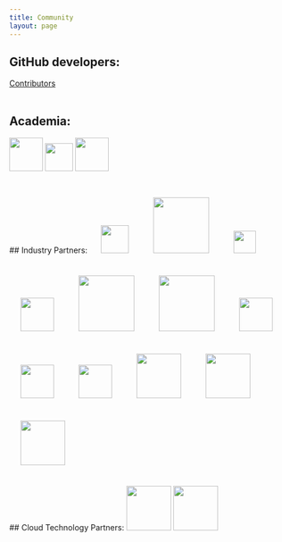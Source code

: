 ```yaml
---
title: Community
layout: page
---
```


## GitHub developers:

[Contributors](https://github.com/GoogleCloudPlatform/PerfKitBenchmarker/graphs/contributors)
<br>
<br>
## Academia:
<img src="{{ '/img/epfl.png' | prepend: site.baseurl }}" height="60" style="PADDING-BOTTOM: 10px" style="PADDING-RIGHT: 5px" style="PADDING-TOP: 10px"/>

<img src="{{ '/img/mit.png' | prepend: site.baseurl }}" height="50" style="PADDING-BOTTOM: 10px" style="PADDING-RIGHT: 5px" style="PADDING-TOP: 10px"/>

<img src="{{ '/img/stanford.png' | prepend: site.baseurl }}" height="60" style="PADDING-BOTTOM: 10px" style="PADDING-RIGHT: 5px" style="PADDING-TOP: 10px"/>
<br>
<br>
## Industry Partners:
<img src="{{ '/img/arm.png' | prepend:site.baseurl }}" height="50" style="padding:20px;" style="PADDING-BOTTOM:10px" style="PADDING-RIGHT: 5px" style="PADDING-TOP: 10px"/>
<img src="{{ '/img/Broadcom.png' | prepend:site.baseurl }}" height="100" style="padding:20px;" style="PADDING-BOTTOM: 10px" style="PADDING-RIGHT: 5px" style="PADDING-TOP: 10px"/>
<img src="{{ '/img/Canonical.png' | prepend: site.baseurl }}" height="40" style="padding:20px;" style="PADDING-BOTTOM: 10px" style="PADDING-RIGHT: 5px" style="PADDING-TOP: 10px"/>
<img src="{{ '/img/CenturyLink.png' | prepend: site.baseurl }}" height="60" style="padding:20px;" style="PADDING-BOTTOM: 10px" style="PADDING-RIGHT: 5px" style="PADDING-TOP: 10px"/>

<img src="{{ '/img/Cisco.png' | prepend: site.baseurl }}" height="100" style="padding:20px;" style="PADDING-BOTTOM: 10px" style="PADDING-RIGHT: 5px" style="PADDING-TOP: 10px"/>
<img src="{{ '/img/Intel.png' | prepend: site.baseurl }}" height="100" style="padding:20px;" style="PADDING-BOTTOM: 10px" style="PADDING-RIGHT: 5px" style="PADDING-TOP: 10px"/>
<img src="{{ '/img/Mellanox.png' | prepend: site.baseurl }}" height="60" style="padding:20px;" style="PADDING-BOTTOM: 10px" style="PADDING-RIGHT: 5px" style="PADDING-TOP: 10px"/>
<img src="{{ '/img/Microsoft.png' | prepend: site.baseurl }}" height="60" style="padding:20px;" style="PADDING-BOTTOM: 10px" style="PADDING-RIGHT: 5px" style="PADDING-TOP: 10px"/>

<img src="{{ '/img/Qualcomm.png' | prepend: site.baseurl }}" height="60" style="padding:20px;" style="PADDING-BOTTOM: 10px" style="PADDING-RIGHT: 5px" style="PADDING-TOP: 10px"/>
<img src="{{ '/img/Rackspace.png' | prepend: site.baseurl }}" height="80" style="padding:20px;" style="PADDING-BOTTOM: 10px" style="PADDING-RIGHT: 5px" style="PADDING-TOP: 10px"/>
<img src="{{ '/img/RedHat.png' | prepend: site.baseurl }}" height="80" style="padding:20px;" style="PADDING-BOTTOM: 10px" style="PADDING-RIGHT: 5px" style="PADDING-TOP: 10px"/>
<img src="{{ '/img/thesystech.png' | prepend: site.baseurl }}" height="80" style="padding:20px;"  style="PADDING-BOTTOM: 10px" style="PADDING-RIGHT: 5px" style="PADDING-TOP: 10px"/>
<br>
<br>
## Cloud Technology Partners:
<img src="{{ '/img/cloudharmony.png' | prepend: site.baseurl }}" height="80" style="PADDING-BOTTOM: 10px" style="PADDING-RIGHT: 5px" style="PADDING-TOP: 10px"/>

<img src="{{ '/img/CloudSpectator.png' | prepend: site.baseurl }}" height="80" style="PADDING-BOTTOM: 10px" style="PADDING-RIGHT: 5px" style="PADDING-TOP: 10px"/>
<br>
<br>

